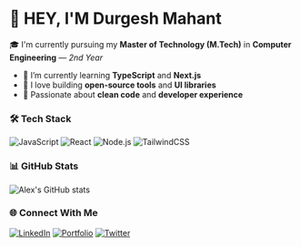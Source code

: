 # 👋 HEY, I'M Durgesh Mahant
🎓 I'm currently pursuing my **Master of Technology (M.Tech)** in **Computer Engineering** — *2nd Year*
- 🌱 I’m currently learning **TypeScript** and **Next.js**
- 🧠 I love building **open-source tools** and **UI libraries**
- 🚀 Passionate about **clean code** and **developer experience**

### 🛠️ Tech Stack
![JavaScript](https://img.shields.io/badge/-JavaScript-F7DF1E?logo=javascript&logoColor=000)
![React](https://img.shields.io/badge/-React-61DAFB?logo=react&logoColor=000)
![Node.js](https://img.shields.io/badge/-Node.js-339933?logo=node.js&logoColor=fff)
![TailwindCSS](https://img.shields.io/badge/-TailwindCSS-06B6D4?logo=tailwindcss&logoColor=fff)

### 📊 GitHub Stats
![Alex's GitHub stats](https://github-readme-stats.vercel.app/api?username=YOUR_USERNAME&show_icons=true&theme=radical)

### 🌐 Connect With Me
[![LinkedIn](https://img.shields.io/badge/-LinkedIn-0A66C2?logo=linkedin&logoColor=white)](https://linkedin.com/in/YOUR_LINKEDIN)
[![Portfolio](https://img.shields.io/badge/-Portfolio-000?logo=vercel&logoColor=white)](https://your-portfolio-url.com)
[![Twitter](https://img.shields.io/badge/-Twitter-1DA1F2?logo=twitter&logoColor=white)](https://twitter.com/YOUR_HANDLE)
